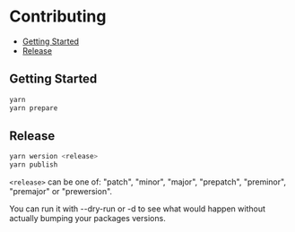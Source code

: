 # Contributing

- [Getting Started](#getting-started)
- [Release](#release)

## Getting Started

```sh
yarn
yarn prepare
```

## Release

```sh
yarn wersion <release>
yarn publish
```

`<release>` can be one of: "patch", "minor", "major", "prepatch", "preminor", "premajor" or "prewersion".

You can run it with --dry-run or -d to see what would happen without actually bumping your packages versions.
